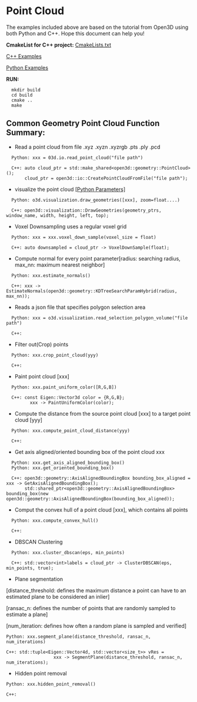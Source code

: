 # Point Cloud
The examples included above are based on the tutorial from Open3D using both Python and C++. Hope this document can help you! 

**CmakeList for C++ project:** [CmakeLists.txt](https://github.com/LYON-WANG/Learning_Open3D/blob/master/1_pointCloud/CMakeLists.txt)

[C++ Examples](https://github.com/LYON-WANG/Learning_Open3D/tree/master/1_pointCloud/src)  

[Python Examples](https://github.com/LYON-WANG/Learning_Open3D/blob/master/1_pointCloud/pointCloud.py)

**RUN:** 
```
  mkdir build
  cd build
  cmake ..
  make
```

## Common Geometry Point Cloud Function Summary:
  - Read a point cloud from file  .xyz  .xyzn  .xyzrgb   .pts   .ply   .pcd 
  ```
    Python: xxx = 03d.io.read_point_cloud("file path") 

    C++: auto cloud_ptr = std::make_shared<open3d::geometry::PointCloud>();
         cloud_ptr = open3d::io::CreatePointCloudFromFile("file path");
  ```
  - visualize the point cloud
    [[Python Parameters]](http://www.open3d.org/docs/release/python_api/open3d.visualization.draw_geometries.html)
  ```
    Python: o3d.visualization.draw_geometries([xxx], zoom=float....)

    C++: open3d::visualization::DrawGeometries(geometry_ptrs, window_name, width, height, left, top);
  ```
  - Voxel Downsampling uses a regular voxel grid
  ```
    Python: xxx = xxx.voxel_down_sample(voxel_size = float)

    C++: auto downsampled = cloud_ptr -> VoxelDownSample(float);
  ```
  - Compute normal for every point parameter[radius: searching radius, max_nn: maximum nearest neighbor]
  ```
    Python: xxx.estimate_normals()

    C++: xxx -> EstimateNormals(open3d::geometry::KDTreeSearchParamHybrid(radius, max_nn));
  ```
  - Reads a json file that specifies polygon selection area
  ```
    Python: xxx = o3d.visualization.read_selection_polygon_volume("file path")

    C++: 
  ```
  - Filter out(Crop) points
  ```
    Python: xxx.crop_point_cloud(yyy)

    C++: 
  ```
  - Paint point cloud [xxx]
  ```
    Python: xxx.paint_uniform_color([R,G,B])

    C++: const Eigen::Vector3d color = {R,G,B};
	       xxx -> PaintUniformColor(color);
  ```
  - Compute the distance from the source point cloud [xxx] to a target point cloud [yyy]
  ```
    Python: xxx.compute_point_cloud_distance(yyy)

    C++: 
  ```
  - Get axis aligned/oriented bounding box of the point cloud xxx
  ```
    Python: xxx.get_axis_aligned_bounding_box()
    Python: xxx.get_oriented_bounding_box()

    C++: open3d::geometry::AxisAlignedBoundingBox bounding_box_aligned = xxx -> GetAxisAlignedBoundingBox();
         std::shared_ptr<open3d::geometry::AxisAlignedBoundingBox> bounding_box(new open3d::geometry::AxisAlignedBoundingBox(bounding_box_aligned));
  ```
  - Comput the convex hull of a point cloud [xxx], which contains all points
  ```
    Python: xxx.compute_convex_hull()

    C++: 
  ```
  - DBSCAN Clustering
  ```
    Python: xxx.cluster_dbscan(eps, min_points)

    C++: std::vector<int>labels = cloud_ptr -> ClusterDBSCAN(eps, min_points, true);
  ```
  - Plane segmentation
   
   [distance_threshold: defines the maximum distance a point can have to an estimated plane to be considered an inlier]

   [ransac_n: defines the number of points that are randomly sampled to estimate a plane]
   
   [num_iteration: defines how often a random plane is sampled and verified]
  ```
  Python: xxx.segment_plane(distance_threshold, ransac_n, num_iterations)

  C++: std::tuple<Eigen::Vector4d, std::vector<size_t>> vRes = 
                    xxx -> SegmentPlane(distance_threshold, ransac_n, num_iterations);
  ```
  - Hidden point removal
  ```
  Python: xxx.hidden_point_removal()

  C++:
  ```